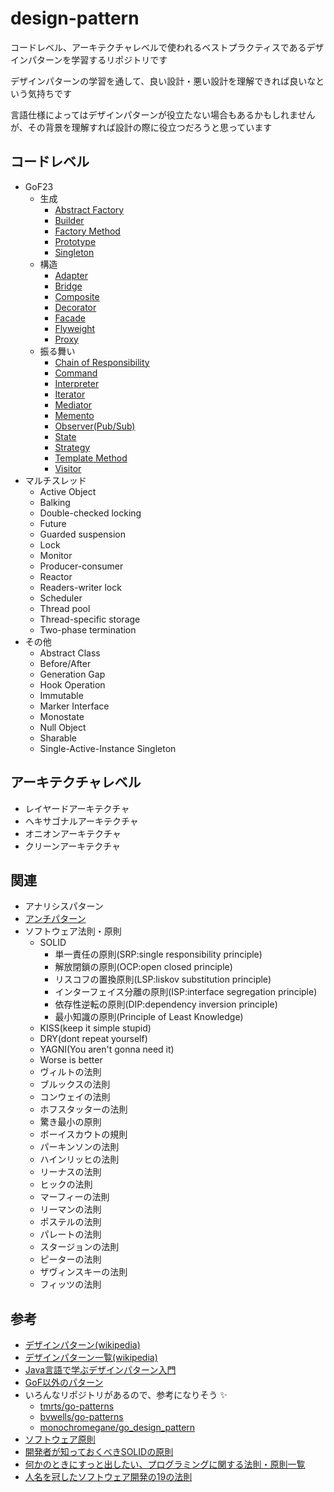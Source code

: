 # design-pattern

コードレベル、アーキテクチャレベルで使われるベストプラクティスであるデザインパターンを学習するリポジトリです

デザインパターンの学習を通して、良い設計・悪い設計を理解できれば良いなという気持ちです

言語仕様によってはデザインパターンが役立たない場合もあるかもしれませんが、その背景を理解すれば設計の際に役立つだろうと思っています

## コードレベル
- GoF23
  - 生成
    - [Abstract Factory](/code/creational/abstract_factory/)
    - [Builder](/code/creational/builder/)
    - [Factory Method](/code/creational/factory-method/)
    - [Prototype](/code/creational/prototype/)
    - [Singleton](/code/creational/singleton/)
  - 構造
    - [Adapter](/code/structural/adapter/)
    - [Bridge](/code/structural/bridge/)
    - [Composite](/code/structural/composite/)
    - [Decorator](/code/structural/decorator/)
    - [Facade](/code/structural/facade/)
    - [Flyweight](/code/structural/flyweight/)
    - [Proxy](/code/structural/proxy/)
  - 振る舞い
    - [Chain of Responsibility](/code/behavioral/chain_of_responsibility/)
    - [Command](/code/behavioral/command/)
    - [Interpreter](/code/behavioral/interpreter/)
    - [Iterator](/code/behavioral/iterator/)
    - [Mediator](/code/behavioral/mediator/)
    - [Memento](/code/behavioral/memento/)
    - [Observer(Pub/Sub)](/code/behavioral/observer/)
    - [State](/code/behavioral/state/)
    - [Strategy](/code/behavioral/strategy/)
    - [Template Method](/code/behavioral/template_method/)
    - [Visitor](/code/behavioral/visitor/)
- マルチスレッド
  - Active Object
  - Balking
  - Double-checked locking
  - Future
  - Guarded suspension
  - Lock
  - Monitor
  - Producer-consumer
  - Reactor
  - Readers-writer lock
  - Scheduler
  - Thread pool
  - Thread-specific storage
  - Two-phase termination
- その他
  - Abstract Class
  - Before/After
  - Generation Gap
  - Hook Operation
  - Immutable
  - Marker Interface
  - Monostate
  - Null Object
  - Sharable
  - Single-Active-Instance Singleton

## アーキテクチャレベル
- レイヤードアーキテクチャ
- ヘキサゴナルアーキテクチャ
- オニオンアーキテクチャ
- クリーンアーキテクチャ

## 関連
- アナリシスパターン
- [アンチパターン](https://github.com/hirokisan/anti-pattern)
- ソフトウェア法則・原則
  - SOLID
    - 単一責任の原則(SRP:single responsibility principle)
    - 解放閉鎖の原則(OCP:open closed principle)
    - リスコフの置換原則(LSP:liskov substitution principle)
    - インターフェイス分離の原則(ISP:interface segregation principle)
    - 依存性逆転の原則(DIP:dependency inversion principle)
    - 最小知識の原則(Principle of Least Knowledge)
  - KISS(keep it simple stupid)
  - DRY(dont repeat yourself)
  - YAGNI(You aren't gonna need it)
  - Worse is better
  - ヴィルトの法則
  - ブルックスの法則
  - コンウェイの法則
  - ホフスタッターの法則
  - 驚き最小の原則
  - ボーイスカウトの規則
  - パーキンソンの法則
  - ハインリッヒの法則
  - リーナスの法則
  - ヒックの法則
  - マーフィーの法則
  - リーマンの法則
  - ポステルの法則
  - パレートの法則
  - スタージョンの法則
  - ピーターの法則
  - ザヴィンスキーの法則
  - フィッツの法則

## 参考
- [デザインパターン(wikipedia)](https://ja.wikipedia.org/wiki/デザインパターン_%28ソフトウェア%29)
- [デザインパターン一覧(wikipedia)](https://ja.wikipedia.org/wiki/デザインパターンの一覧)
- [Java言語で学ぶデザインパターン入門](https://www.amazon.co.jp/dp/4797327030)
- [GoF以外のパターン](https://www.hyuki.com/dp/dpinfo.html)
- いろんなリポジトリがあるので、参考になりそう :sparkles:
  - [tmrts/go-patterns](https://github.com/tmrts/go-patterns)
  - [bvwells/go-patterns](https://github.com/bvwells/go-patterns)
  - [monochromegane/go_design_pattern](https://github.com/monochromegane/go_design_pattern)
- [ソフトウェア原則](http://objectclub.jp/technicaldoc/object-orientation/principle/)
- [開発者が知っておくべきSOLIDの原則](https://postd.cc/solid-principles-every-developer-should-know/)
- [何かのときにすっと出したい、プログラミングに関する法則・原則一覧](https://qiita.com/hirokidaichi/items/d6c473d8011bd9330e63)
- [人名を冠したソフトウェア開発の19の法則](https://www.yamdas.org/column/technique/19laws.html)
